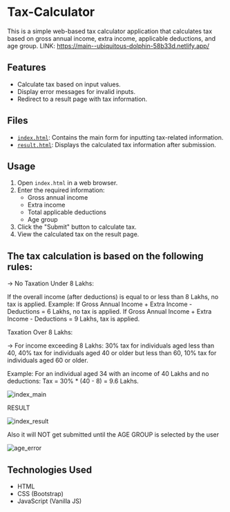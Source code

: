 # Tax-Calculator
This is a simple web-based tax calculator application that calculates tax based on gross annual income, extra income, applicable deductions, and age group.
LINK: https://main--ubiquitous-dolphin-58b33d.netlify.app/

## Features

- Calculate tax based on input values.
- Display error messages for invalid inputs.
- Redirect to a result page with tax information.

## Files

- [`index.html`](index.html): Contains the main form for inputting tax-related information.
- [`result.html`](result.html): Displays the calculated tax information after submission.

## Usage

1. Open `index.html` in a web browser.
2. Enter the required information:
   - Gross annual income
   - Extra income
   - Total applicable deductions
   - Age group
3. Click the "Submit" button to calculate tax.
4. View the calculated tax on the result page.

## The tax calculation is based on the following rules:

-> No Taxation Under 8 Lakhs:

If the overall income (after deductions) is equal to or less than 8 Lakhs, no tax is applied.
Example:
If Gross Annual Income + Extra Income - Deductions = 6 Lakhs, no tax is applied.
If Gross Annual Income + Extra Income - Deductions = 9 Lakhs, tax is applied.

Taxation Over 8 Lakhs:

-> For income exceeding 8 Lakhs:
30% tax for individuals aged less than 40,
40% tax for individuals aged 40 or older but less than 60,
10% tax for individuals aged 60 or older.

Example:
For an individual aged 34 with an income of 40 Lakhs and no deductions:
Tax = 30% * (40 - 8) = 9.6 Lakhs.


![index_main](https://github.com/sahilbhardwaj3647/Tax-Calculator/assets/159801921/f91dc814-ae45-46f4-a7f2-61ce8d41228a)

RESULT

![index_result](https://github.com/sahilbhardwaj3647/Tax-Calculator/assets/159801921/b1a423ed-cfc2-445e-b80e-6f97b7b97103)

Also it will NOT get submitted until the AGE GROUP is selected by the user

![age_error](https://github.com/sahilbhardwaj3647/Tax-Calculator/assets/159801921/61083b49-13b1-403f-8964-c9cf35021f54)



## Technologies Used

- HTML
- CSS (Bootstrap)
- JavaScript (Vanilla JS)
